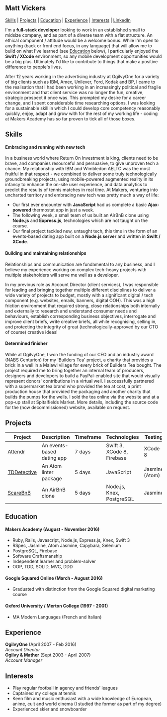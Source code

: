 ## Matt Vickers

[Skills](#skills) | [Projects](#projects) | [Education](#education) | [Experience](#experience) | [Interests](#interests) | [LinkedIn](https://uk.linkedin.com/in/matt-vickers-a1873a3)

I'm a **full-stack developer** looking to work in an established small to midsize company, and as part of a diverse team with a flat structure. An ethical component / attitude would be a welcome bonus. While I'm open to anything (back or front end focus, in any language) that will allow me to build on what I've learned (see [Education](#education) below), I particularly enjoyed the **Swift / XCode** environment, so any mobile development opportunities would be a big plus. Ultimately I'd like to contribute to things that make a positive difference to people's lives.

After 12 years working in the advertising industry at OgilvyOne for a variety of big clients such as IBM, Amex, Unilever, Ford, Kodak and BP, I came to the realisation that I had been working in an increasingly political and fragile environment and that client service was no longer the fun, creative, strategic prospect it once was. This prompted my desire for a career change, and I spent considerable time researching options. I was looking for a sustainable skill in which I could develop core competency reasonably quickly, enjoy, adapt and grow with for the rest of my working life - coding at Makers Academy has so far proven to tick all of those boxes.

## Skills

#### Embracing and running with new tech

In a business world where Return On Investment is king, clients need to be brave, and companies resourceful and persuasive, to give unproven tech a chance. My relationship with IBM and Wimbledon AELTC was the most fruitful in that respect - we combined to deliver some truly technologically groundbreaking projects, using mobile-powered augmented reality in its infancy to enhance the on-site user experience, and data analytics to predict the results of tennis matches in real time. At Makers, venturing into uncharted territory and embracing new tech was pretty much a way of life:

- Our first ever encounter with **JavaScript** had us complete a basic **Ajax-powered** thermostat app in just a week.
- The following week, a small team of us built an AirBnB clone using **Node.js** and **Express.js**, technologies which are not taught on the course.
- Our final project tackled new, untaught tech, this time in the form of an events-based dating app built on a **Node.js server** and written in **Swift / XCode**.

#### Building and maintaining relationships

Relationships and communication are fundamental to any business, and I believe my experience working on complex tech-heavy projects with multiple stakeholders will serve me well as a developer.

In my previous role as Account Director (client services), I was responsible for leading and bringing together multiple different disciplines to deliver a wide variety of projects to budget, mostly with a significant digital / tech component (e.g. websites, emails, banners, digital OOH). This was a high friction environment that required strong, close relationships both internally and externally to research and understand consumer needs and behaviours, establish corresponding business objectives, interrogate and improve client briefs, write creative briefs, all while recognising, selling in, and protecting the integrity of great (technologically-approved by our CTO of course) creative ideas!

#### Determined finisher

While at OgilvyOne, I won the funding of our CEO and an industry award (NABS Centurion) for my 'Builders Tea' project, a charity that provides a brick in a well in a Malawi village for every brick of Builders Tea bought. The project required me to bring together an internal team of producers, designers and developers to build a PayPal-enabled site that would visually represent donors' contributions in a virtual well. I successfully partnered with a supermarket tea brand who provided the tea at cost, a print production house that provided the packaging and another charity that builds the pumps for the wells. I sold the tea online via the website and at a pop-up stall at Spitalfields Market. More details, including the source code for the (now decommissioned) website, available on request.

## Projects

Project | Description | Timeframe | Technologies | Testing
------------- | ----------- | --------------------- | ------------ | -------
[Attendr](https://github.com/Matty79/attendr)| An events-based dating app | 7 days | Swift 3, XCode 8, Firebase | XCode 8
[TDDetective](https://github.com/Matty79/TDDetective) | An Atom linter package | 5 days | JavaScript | Jasmine (Atom)
[ScareBnB](https://github.com/Matty79/ScareBnB) | An AirBnB clone | 5 days | Node.js, Knex, PostgreSQL | Jasmine

## Education

#### Makers Academy (August - November 2016)

- Ruby, Rails, Javascript, Node.js, Express.js, Knex, Swift 3
- RSpec, Jasmine, Atom Jasmine, Capybara, Selenium
- PostgreSQL, Firebase
- Software Craftsmanship
- Independent learner and problem-solver
- OOP, TDD, SOLID, MVC, DDD

#### Google Squared Online (March - August 2016)

- Graduated with distinction from the Google Squared digital marketing course

#### Oxford University / Merton College (1997 - 2001)

- MA Modern Languages (French and Italian)

## Experience

**OgilvyOne** (April 2007 - Feb 2016)    
*Account Director*  
**Ogilvy & Mather** (Sept 2003 - April 2007)   
*Account Manager*

## Interests
- Play regular football in agency and friends’ leagues
- Captained my college at tennis
- Keen film and music enthusiast with a wide knowledge of European, anime, cult and world cinema (I studied the former as part of my degree)
- Experienced skier and snowboarder
